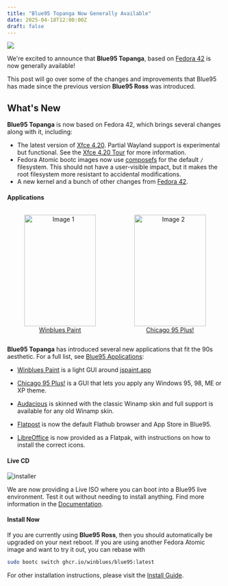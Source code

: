 ```yaml
---
title: "Blue95 Topanga Now Generally Available"
date: 2025-04-18T12:00:00Z
draft: false
---
```


<a href="/images/blue95-topanga.png"><img src="/images/blue95-topanga.png" /></a>

We're excited to announce that **Blue95 Topanga**, based on [Fedora 42](https://fedoramagazine.org/announcing-fedora-linux-42/) is now generally available!

This post will go over some of the changes and improvements that Blue95 has made since the previous version **Blue95 Ross** was introduced.


## What's New

**Blue95 Topanga** is now based on Fedora 42, which brings several changes along with it, including:
- The latest version of [Xfce 4.20](https://xfce.org/about/news/?post=1734220800). Partial Wayland support is experimental but functional. See the [Xfce 4.20 Tour](https://www.xfce.org/about/tour420) for more information.
- Fedora Atomic bootc images now use [composefs](https://fedoraproject.org/wiki/Changes/ComposefsAtomicDesktops) for the default `/` filesystem. This should not have a user-visible impact, but it makes the root filesystem more resistant to accidental modifications.
- A new kernel and a bunch of other changes from [Fedora 42](https://fedoramagazine.org/announcing-fedora-linux-42).

#### Applications 
<div style="display: flex; justify-content: space-between; gap: 10px; text-align: center;">
  <figure style="width: 48%;">
    <a href="/images/paint.png"><img src="/images/paint.png" alt="Image 1" style="width: 100%; height: 260px; object-fit: cover;"></a>
    <figcaption><a href="https://github.com/winblues/paint">Winblues Paint</a></figcaption>
  </figure>
  <figure style="width: 48%;">
    <a href="/images/plus.png"><img src="/images/plus.png" alt="Image 2" style="width: 100%; height: 260px; object-fit: cover;"></a>
    <figcaption><a href="https://blues.win/95/docs/plus/">Chicago 95 Plus!</a></figcaption>
  </figure>
</div>

**Blue95 Topanga** has introduced several new applications that fit the 90s aesthetic. For a full list, see [Blue95 Applications](https://blues.win/95/docs/applications/):
- <a href="https://github.com/winblues/paint">Winblues Paint</a> is a light GUI around <a href="https://jspaint.app">jspaint.app</a>

- <a href="https://blues.win/95/docs/plus/">Chicago 95 Plus!</a> is a GUI that lets you apply any Windows 95, 98, ME or XP theme.

- <a href="https://blues.win/95/docs/applications/#audacious">Audacious</a> is skinned with the classic Winamp skin and full support is available for any old Winamp skin.

- [Flatpost](https://blues.win/95/docs/applications/#flatpost) is now the default Flathub browser and App Store in Blue95.


- [LibreOffice](https://blues.win/95/docs/applications/#libreoffice-writer) is now provided as a Flatpak, with instructions on how to install the correct icons.

#### Live CD

![installer](/images/installer.png)

We are now providing a Live ISO where you can boot into a Blue95 live environment. Test it out without needing to install anything. Find more information in the <a href="https://blues.win/95/docs/">Documentation</a>.

#### Install Now

If you are currently using **Blue95 Ross**, then you should automatically be upgraded on your next reboot. If you are using another Fedora Atomic image and want to try it out, you can rebase with

```bash
sudo bootc switch ghcr.io/winblues/blue95:latest
```

For other installation instructions, please visit the <a href="https://blues.win/95/docs/install/">Install Guide</a>.

